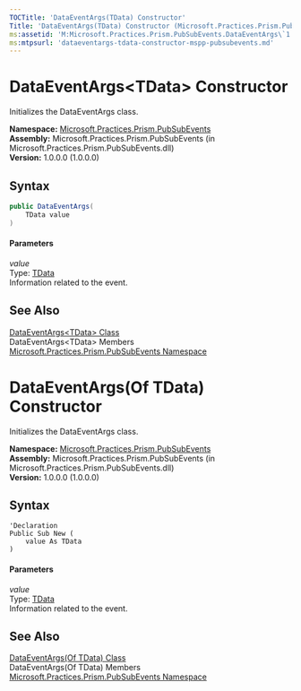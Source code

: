 ```yaml
---
TOCTitle: 'DataEventArgs(TData) Constructor'
Title: 'DataEventArgs(TData) Constructor (Microsoft.Practices.Prism.PubSubEvents)'
ms:assetid: 'M:Microsoft.Practices.Prism.PubSubEvents.DataEventArgs\`1.\#ctor(\`0)'
ms:mtpsurl: 'dataeventargs-tdata-constructor-mspp-pubsubevents.md'
---
```


# DataEventArgs&lt;TData&gt; Constructor

 Initializes the DataEventArgs class. 

**Namespace:** [Microsoft.Practices.Prism.PubSubEvents](/patterns-practices/reference/mspp-pubsubevents-namespace)  
**Assembly:** Microsoft.Practices.Prism.PubSubEvents (in Microsoft.Practices.Prism.PubSubEvents.dll)  
**Version:** 1.0.0.0 (1.0.0.0)

## Syntax

```C#
public DataEventArgs(
	TData value
)
``` 

#### Parameters

*value*  
Type: [TData](/patterns-practices/reference/dataeventargs-tdata-class-mspp-pubsubevents)  
Information related to the event.

## See Also

[DataEventArgs&lt;TData&gt; Class](/patterns-practices/reference/dataeventargs-tdata-class-mspp-pubsubevents)  
DataEventArgs&lt;TData&gt; Members  
[Microsoft.Practices.Prism.PubSubEvents Namespace](/patterns-practices/reference/mspp-pubsubevents-namespace)  

# DataEventArgs(Of TData) Constructor

 Initializes the DataEventArgs class. 

**Namespace:** [Microsoft.Practices.Prism.PubSubEvents](/patterns-practices/reference/mspp-pubsubevents-namespace)  
**Assembly:** Microsoft.Practices.Prism.PubSubEvents (in Microsoft.Practices.Prism.PubSubEvents.dll)  
**Version:** 1.0.0.0 (1.0.0.0)

## Syntax

```VB
'Declaration
Public Sub New ( 
	value As TData
)
``` 

#### Parameters

*value*  
Type: [TData](/patterns-practices/reference/dataeventargs-tdata-class-mspp-pubsubevents)  
Information related to the event.

## See Also

[DataEventArgs(Of TData) Class](/patterns-practices/reference/dataeventargs-tdata-class-mspp-pubsubevents)  
DataEventArgs(Of TData) Members  
[Microsoft.Practices.Prism.PubSubEvents Namespace](/patterns-practices/reference/mspp-pubsubevents-namespace)  


